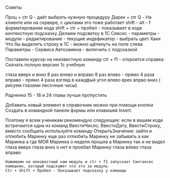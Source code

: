 Советы

Проц + ctr Q - даёт выбрать нужную процедуру
Дирек + ctr Q - На клиенте или на сервере, с циклами это тоже работает
shift - alt - f  форматирование кода
shift + ctr + пробел  - показывает в коде контекстную подсказку
Делаем подсветку в 1С
Севсис - параметры - модули - редактирование - текущие индефикатор - выбрать цвет Хаки 
Что бы выделить строку в 1С - можно щёлкнуть на поле слева
Параметры - Сервиса Автозамена - включить с подсказкой

Поставили курсор на неизвестную команду ctr + f1 - откроется справка
Скачать полную версию 1с учебную 


глаза вверх и вниз 8 раз
влево и вправо 8 раз
влево - прямо 4 раза
вправо - прямо 4 раза
взгляд в каждфый угол влево врех впрво вниз ( рисуем глазами песочные часы)


Радченко 15 - 18 и 24 главы лучше пропустить 



Добавить новый элемент в справочник можно при помощи кнопки
Создать в командной панели формы или клавишей Insert.


Поэтому я всем ученикам рекомендую следующее: если в вашем коде встречается одна из команд ВвестиЧисло, ВвестиДату, ВвестиСтроку, вместо сообщить используйте команду ОткрытьЗначение:
зайти и отлюбить Маринку
еще раз отлюбить Маринку
не забывать а как Маринка
а где МОЯ Маринка
о неделя прошла а Маринку так и не видел
глаза вверх глаза вниз
о нет я проебал Маринку
глаза влево глаза вправо


	Нажимаем на неизвестный нам модуль и ctr + f1 запускает Синтаксис помошник, который подскажет что это за модуль
	Ctr + Shift + Пробел - Показывает подсказку у команды